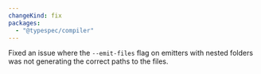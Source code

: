 ```yaml
---
changeKind: fix
packages:
  - "@typespec/compiler"
---
```


Fixed an issue where the `--emit-files` flag on emitters with nested folders was not generating the correct paths to the files.
